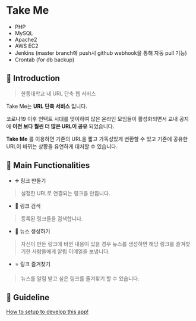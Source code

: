 # Take Me
- PHP
- MySQL
- Apache2
- AWS EC2
- Jenkins (master branch에 push시 github webhook을 통해 자동 pull 기능)
- Crontab (for db backup)

## 🤗 Introduction

> 한동대학교 내 URL 단축 웹 서비스

Take Me는 __URL 단축 서비스__ 입니다.

코로나19 이후 언택트 시대를 맞이하여 많은 온라인 모임들이 활성화되면서
교내 공지에 __이전 보다 훨씬 더 많은 URL이 공유__ 되었습니다.

__Take Me__ 를 이용하면 기존의 URL을 짧고 가독성있게 변환할 수 있고
기존에 공유한 URL이 바뀌는 상황을 유연하게 대처할 수 있습니다.



## 🚗 Main Functionalities
- ➕ 링크 만들기
> 설정한 URL로 연결되는 링크을 만듭니다.

- 🔎 링크 검색
> 등록된 링크들을 검색합니다.

- 📰 뉴스 생성하기
> 자신이 만든 링크에 바뀐 내용이 있을 경우 뉴스를 생성하면 해당 링크를 즐겨찾기한 사람들에게 알림 이메일을 보냅니다.

- ⭐️ 링크 즐겨찾기
> 뉴스를 알림 받고 싶은 링크를 즐겨찾기 할 수 있습니다.

## 🧭 Guideline
[How to setup to develop this app!](https://github.com/HGUfuzzing/TakeMe/blob/master/Guideline.md)
